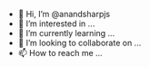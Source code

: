- 👋 Hi, I’m @anandsharpjs
- 👀 I’m interested in ...
- 🌱 I’m currently learning ...
- 💞️ I’m looking to collaborate on ...
- 📫 How to reach me ...

<!---
anandsharpjs/anandsharpjs is a ✨ special ✨ repository because its `README.md` (this file) appears on your GitHub profile.
You can click the Preview link to take a look at your changes.
--->
